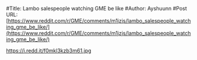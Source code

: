 #Title: Lambo salespeople watching GME be like
#Author: Ayshuunn
#Post URL: [https://www.reddit.com/r/GME/comments/m1jzjs/lambo_salespeople_watching_gme_be_like/](https://www.reddit.com/r/GME/comments/m1jzjs/lambo_salespeople_watching_gme_be_like/)


https://i.redd.it/f0mkl3kzb3m61.jpg